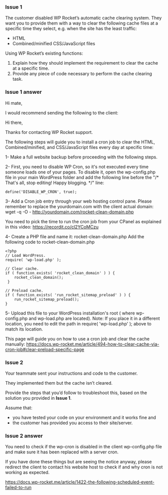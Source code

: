 ### Issue 1

The customer disabled WP Rocket’s automatic cache clearing system. They want you to provide them with a way to clear the following cache files at a specific time they select, e.g. when the site has the least traffic:

- HTML
- Combined/minified CSS/JavaScript files

Using WP Rocket’s existing functions:

1. Explain how they should implement the requirement to clear the cache at a specific time.
2. Provide any piece of code necessary to perform the cache clearing task.

### Issue 1 answer
Hi mate,

I would recommend sending the following to the client:

Hi there,

Thanks for contacting WP Rocket support.

The following steps will guide you to install a cron job to clear the HTML, Combined/minified, and CSS/JavaScript files every day at specific time:

1- Make a full website backup before proceeding with the following steps.

2- First, you need to disable WP Cron, so it's not executed every time someone loads one of your pages. 
To disable it, open the wp-config.php file in your main WordPress folder and add the following line before the "/* That's all, stop editing! Happy blogging. */" line:

`define('DISABLE_WP_CRON', true);`

3- Add a Cron job entry through your web hosting control pane. Please remember to replace the yourdomain.com with the client actual domain:
wget -q -O - http://yourdomain.com/rocket-clean-domain.php

You need to pick the time to run the cron job from your CPanel as explained in this video: https://recordit.co/cl2YCoMCzu
	

4- Create a PHP file and name it: rocket-clean-domain.php
Add the following code to rocket-clean-domain.php

```
<?php 
// Load WordPress.
require( 'wp-load.php' );

// Clear cache.
if ( function_exists( 'rocket_clean_domain' ) ) {
	rocket_clean_domain();
 }
 
// Preload cache.
if ( function_exists( 'run_rocket_sitemap_preload' ) ) {
	run_rocket_sitemap_preload();
}
```

5- Upload this file to your WordPress installation's root ( where wp-config.php and wp-load.php are located).
Note: If you place it in a different location, you need to edit the path in require( 'wp-load.php' ); above to match its location.

This page will guide you on how to use a cron job and clear the cache manually:
https://docs.wp-rocket.me/article/494-how-to-clear-cache-via-cron-job#clear-preload-specific-page

### Issue 2

Your teammate sent your instructions and code to the customer.

They implemented them but the cache isn’t cleared.

Provide the steps that you’d follow to troubleshoot this, based on the solution you provided in **Issue 1**.

Assume that:

- you have tested your code on your environment and it works fine and
- the customer has provided you access to their site/server.

### Issue 2 answer
You need to check if the wp-cron is disabled in the client wp-config.php file and make sure it has been replaced with a server cron.

If you have done these things but are seeing the notice anyway, please redirect the client to contact his website host to check if and why cron is not working as expected.

https://docs.wp-rocket.me/article/1422-the-following-scheduled-event-failed-to-run
